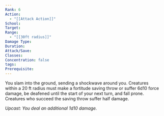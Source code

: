```yaml
---
Rank: 6
Action:
  - "[[Attack Action]]"
School: 
Target: 
Range:
  - "[[30ft radius]]"
Damage Type: 
Duration: 
Attack/Save: 
Classes: 
Concentration: false
tags: 
Prerequisite:
---
```

You slam into the ground, sending a shockwave around you. Creatures within a 20 ft radius must make a fortitude saving throw or suffer 6d10 force damage, be deafened until the start of your next turn, and fall prone. Creatures who succeed the saving throw suffer half damage.

*Upcast: You deal an additional 1d10 damage.*